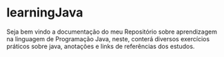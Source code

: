 # learningJava

Seja bem vindo a documentação do meu Repositório sobre aprendizagem na linguagem de Programação Java,
neste, conterá diversos exercícios práticos sobre java, anotações e links de referências dos estudos.


